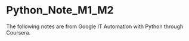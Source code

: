 # Python_Note_M1_M2
The following notes are from Google IT Automation with Python through Coursera.
